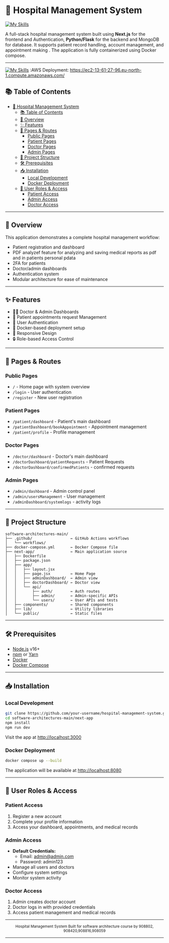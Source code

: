 # 🏥 Hospital Management System

[![My Skills](https://skillicons.dev/icons?i=nextjs,react,tailwind,mongodb,flask,nodejs,py,docker,&perline=10)](https://skillicons.dev)

A full-stack hospital management system built using **Next.js** for the frontend and Authentication, **Python/Flask** for the backend and MongoDB for database. It supports patient record handling, account management, and appointment making . The application is fully containerized using Docker compose.

---
[![My Skills](https://skillicons.dev/icons?i=aws)](https://skillicons.dev) :AWS Deployment: https://ec2-13-61-27-96.eu-north-1.compute.amazonaws.com/
## 📚 Table of Contents

- [🏥 Hospital Management System](#-hospital-management-system)
  - [📚 Table of Contents](#-table-of-contents)
  - [🚀 Overview](#-overview)
  - [✨ Features](#-features)
  - [📱 Pages \& Routes](#-pages--routes)
    - [Public Pages](#public-pages)
    - [Patient Pages](#patient-pages)
    - [Doctor Pages](#doctor-pages)
    - [Admin Pages](#admin-pages)
  - [📁 Project Structure](#-project-structure)
  - [🛠 Prerequisites](#-prerequisites)
  - [📥 Installation](#-installation)
    - [Local Development](#local-development)
    - [Docker Deployment](#docker-deployment)
  - [👥 User Roles \& Access](#-user-roles--access)
    - [Patient Access](#patient-access)
    - [Admin Access](#admin-access)
    - [Doctor Access](#doctor-access)

---

## 🚀 Overview

This application demonstrates a complete hospital management workflow:

- Patient registration and dashboard
- PDF analyzef feature for analyzing and saving medical reports as pdf and in patients personal pdata
- 2FA for patients
- Doctor/admin dashboards
- Authentication system
- Modular architecture for ease of maintenance
---

## ✨ Features

- 🧑‍⚕️ Doctor & Admin Dashboards
- 🧾 Patient appointments request Management
- 🔐 User Authentication
- 🐳 Docker-based deployment setup
- 📱 Responsive Design
- 🔒 Role-based Access Control

---

## 📱 Pages & Routes

### Public Pages

- `/` - Home page with system overview
- `/login` - User authentication
- `/register` - New user registration

### Patient Pages

- `/patient/dashboard` - Patient's main dashboard
- `/patientDashboard/bookAppointment` - Appointment management
- `/patient/profile` - Profile management

### Doctor Pages

- `/doctor/dashboard` - Doctor's main dashboard
- `/doctorDashboard/patientRequests` - Patient Requests
- `/doctorDashboard/confirmedPatients` - confirmed requests

### Admin Pages

- `/admin/dashboard` - Admin control panel
- `/admin/usersManagement` - User management
- `/adminDashboard/systemlogs` - activity logs

---

## 📁 Project Structure

```
software-architectures-main/
├── .github/                 ← GitHub Actions workflows
│   └── workflows/
├── docker-compose.yml       ← Docker Compose file
├── next-app/                ← Main application source
│   ├── Dockerfile
│   ├── package.json
│   ├── app/
│   │   ├── layout.jsx
│   │   ├── page.jsx         ← Home Page
│   │   ├── adminDashboard/  ← Admin view
│   │   ├── doctorDashboard/ ← Doctor view
│   │   └── api/
│   │       ├── auth/        ← Auth routes
│   │       ├── admin/       ← Admin-specific APIs
│   │       └── users/       ← User APIs and tests
│   ├── components/          ← Shared components
│   ├── lib/                 ← Utility libraries
│   └── public/              ← Static files
```

---

## 🛠 Prerequisites

- [Node.js](https://nodejs.org/) v16+
- [npm](https://www.npmjs.com/) or [Yarn](https://yarnpkg.com/)
- [Docker](https://www.docker.com/)
- [Docker Compose](https://docs.docker.com/compose/)

---

## 📥 Installation

### Local Development

```bash
git clone https://github.com/your-username/hospital-management-system.git
cd software-architectures-main/next-app
npm install
npm run dev
```

Visit the app at [http://localhost:3000](http://localhost:3000)

### Docker Deployment

```bash
docker compose up --build
```

The application will be available at [http://localhost:8080](http://localhost:8080)

---

## 👥 User Roles & Access

### Patient Access

1. Register a new account
2. Complete your profile information
3. Access your dashboard, appointments, and medical records

### Admin Access

- **Default Credentials:**
  - Email: admin@admin.com
  - Password: admin123
- Manage all users and doctors
- Configure system settings
- Monitor system activity

### Doctor Access

1. Admin creates doctor account
2. Doctor logs in with provided credentials
3. Access patient management and medical records

---

<div align="center">
  <sub>Hospital Management System  Built for software architecture course by 908802, 908420,908816,908059 </sub>
</div>

---
